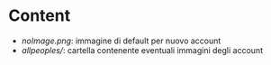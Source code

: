 Content
=======

- *noImage.png*: immagine di default per nuovo account
- *allpeoples/*: cartella contenente eventuali immagini degli account
